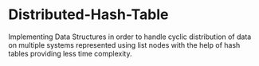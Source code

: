# Distributed-Hash-Table
Implementing Data Structures in order to handle cyclic distribution of data on multiple systems represented using list nodes with the help of hash tables providing less time complexity.
